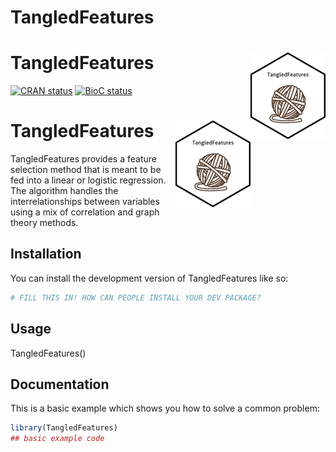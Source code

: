 
# TangledFeatures
# TangledFeatures <img src="man/figures/logo.png" align="right" height="139" />


<!-- badges: start -->
[![CRAN status](https://www.r-pkg.org/badges/version/TangledFeatures)](https://CRAN.R-project.org/package=TangledFeatures)
[![BioC status](http://www.bioconductor.org/shields/build/release/bioc/TangledFeatures.svg)](https://bioconductor.org/checkResults/release/bioc-LATEST/TangledFeatures)
<!-- badges: end -->
# TangledFeatures <img src="man/figures/logo.png" align="right" height="139" />

TangledFeatures provides a feature selection method that is meant to be fed into a linear or logistic regression. The algorithm handles the interrelationships between variables using a mix of correlation and graph theory methods. 


## Installation

You can install the development version of TangledFeatures like so:

``` r
# FILL THIS IN! HOW CAN PEOPLE INSTALL YOUR DEV PACKAGE?
```

## Usage

TangledFeatures()

## Documentation

This is a basic example which shows you how to solve a common problem:

``` r
library(TangledFeatures)
## basic example code
```

  
